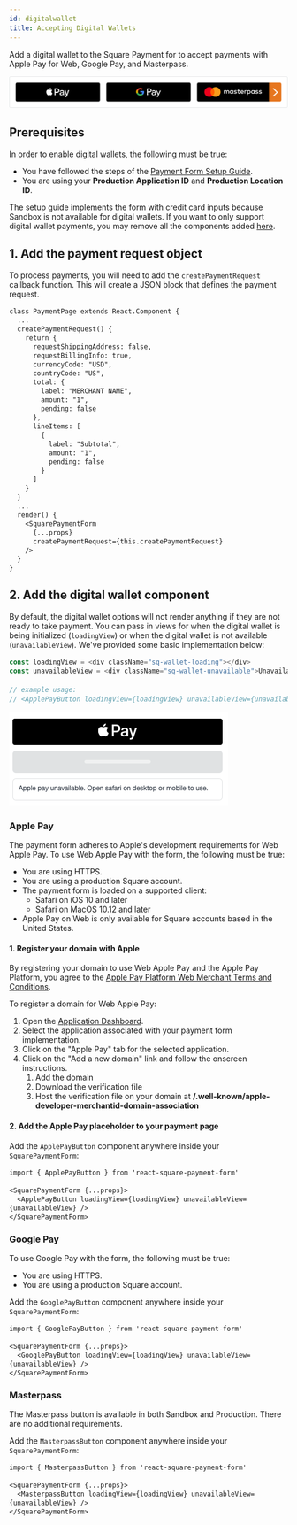 ```yaml
---
id: digitalwallet
title: Accepting Digital Wallets
---
```

Add a digital wallet to the Square Payment for to accept payments with Apple Pay for Web, Google Pay, and Masterpass.

![Digital Wallets](assets/digital-wallets-diagram.png)

## Prerequisites

In order to enable digital wallets, the following must be true:
* You have followed the steps of the [Payment Form Setup Guide](paymentform.md).
* You are using your **Production Application ID** and **Production Location ID**.

The setup guide implements the form with credit card inputs because Sandbox is not available for digital wallets. If you want to only support digital wallet payments, you may remove all the components added [here](http://localhost:3000/react-square-payment-form/docs/paymentform#6-add-the-credit-card-fields).

## 1. Add the payment request object

To process payments, you will need to add the `createPaymentRequest` callback function. This will create a JSON block that defines the payment request.

```
class PaymentPage extends React.Component {
  ...
  createPaymentRequest() {
    return {
      requestShippingAddress: false,
      requestBillingInfo: true,
      currencyCode: "USD",
      countryCode: "US",
      total: {
        label: "MERCHANT NAME",
        amount: "1",
        pending: false
      },
      lineItems: [
        {
          label: "Subtotal",
          amount: "1",
          pending: false
        }
      ]
    }
  }
  ...
  render() {
    <SquarePaymentForm
      {...props}
      createPaymentRequest={this.createPaymentRequest}
    />
  }
}
```

## 2. Add the digital wallet component

By default, the digital wallet options will not render anything if they are not ready to take payment. You can pass in views for when the digital wallet is being initialized (`loadingView`) or when the digital wallet is not available (`unavailableView`). We've provided some basic implementation below:

```javascript
const loadingView = <div className="sq-wallet-loading"></div>
const unavailableView = <div className="sq-wallet-unavailable">Unavailable</div>

// example usage:
// <ApplePayButton loadingView={loadingView} unavailableView={unavailableView} />
```

![Digital Wallet Display Options](assets/digital-wallet-views.png)

### Apple Pay

The payment form adheres to Apple's development requirements for Web Apple Pay. To use Web Apple Pay with the form, the following must be true:
* You are using HTTPS.
* You are using a production Square account.
* The payment form is loaded on a supported client:
  * Safari on iOS 10 and later
  * Safari on MacOS 10.12 and later
* Apple Pay on Web is only available for Square accounts based in the United States.

#### 1. Register your domain with Apple

By registering your domain to use Web Apple Pay and the Apple Pay Platform, you agree to the [Apple Pay Platform Web Merchant Terms and Conditions](https://developer.apple.com/terms/apple-pay-web/).

To register a domain for Web Apple Pay:
1. Open the [Application Dashboard](https://connect.squareup.com/apps).
1. Select the application associated with your payment form implementation.
1. Click on the "Apple Pay" tab for the selected application.
1. Click on the "Add a new domain" link and follow the onscreen instructions.
    1. Add the domain
    2. Download the verification file
    3. Host the verification file on your domain at **/.well-known/apple-developer-merchantid-domain-association**

#### 2. Add the Apple Pay placeholder to your payment page

Add the `ApplePayButton` component anywhere inside your `SquarePaymentForm`:

```
import { ApplePayButton } from 'react-square-payment-form'

<SquarePaymentForm {...props}>
  <ApplePayButton loadingView={loadingView} unavailableView={unavailableView} />
</SquarePaymentForm>
```

### Google Pay

To use Google Pay with the form, the following must be true:
* You are using HTTPS.
* You are using a production Square account.

Add the `GooglePayButton` component anywhere inside your `SquarePaymentForm`:

```
import { GooglePayButton } from 'react-square-payment-form'

<SquarePaymentForm {...props}>
  <GooglePayButton loadingView={loadingView} unavailableView={unavailableView} />
</SquarePaymentForm>
```


### Masterpass

The Masterpass button is available in both Sandbox and Production. There are no additional requirements.

Add the `MasterpassButton` component anywhere inside your `SquarePaymentForm`:

```
import { MasterpassButton } from 'react-square-payment-form'

<SquarePaymentForm {...props}>
  <MasterpassButton loadingView={loadingView} unavailableView={unavailableView} />
</SquarePaymentForm>
```
